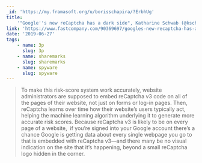 ```yaml
---
_id: 'https://my.framasoft.org/u/borisschapira/?ErbhUg'
title:
    '"Google''s new reCaptcha has a dark side", Katharine Schwab (@kschwabable)'
link: 'https://www.fastcompany.com/90369697/googles-new-recaptcha-has-a-dark-side'
date: '2019-06-27'
tags:
    - name: 3p
      slug: 3p
    - name: sharemarks
      slug: sharemarks
    - name: spyware
      slug: spyware
---
```


<div class="markdown"><blockquote>
<p>To make this risk-score system work accurately, website administrators are supposed to embed reCaptcha v3 code on all of the pages of their website, not just on forms or log-in pages. Then, reCaptcha learns over time how their website’s users typically act, helping the machine learning algorithm underlying it to generate more accurate risk scores. Because reCaptcha v3 is likely to be on every page of a website,  if you’re signed into your Google account there’s a chance Google is getting data about every single webpage you go to that is embedded with reCaptcha v3—and there many be no visual indication on the site that it’s happening, beyond a small reCaptcha logo hidden in the corner.
</p>
</blockquote></div>
